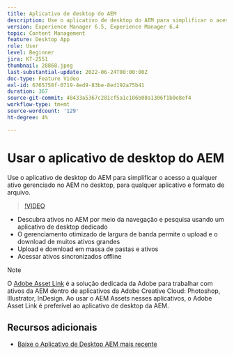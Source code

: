 ```yaml
---
title: Aplicativo de desktop do AEM
description: Use o aplicativo de desktop do AEM para simplificar o acesso a qualquer ativo gerenciado no AEM no desktop, para qualquer aplicativo e formato de arquivo.
version: Experience Manager 6.5, Experience Manager 6.4
topic: Content Management
feature: Desktop App
role: User
level: Beginner
jira: KT-2551
thumbnail: 28868.jpeg
last-substantial-update: 2022-06-24T00:00:00Z
doc-type: Feature Video
exl-id: 6765758f-0719-4ed9-83be-8ed192a75b41
duration: 367
source-git-commit: 48433a5367c281cf5a1c106b08a1306f1b0e8ef4
workflow-type: tm+mt
source-wordcount: '129'
ht-degree: 4%

---
```


# Usar o aplicativo de desktop do AEM

Use o aplicativo de desktop do AEM para simplificar o acesso a qualquer ativo gerenciado no AEM no desktop, para qualquer aplicativo e formato de arquivo.

>[!VIDEO](https://video.tv.adobe.com/v/28868?quality=12&learn=on)

+ Descubra ativos no AEM por meio da navegação e pesquisa usando um aplicativo de desktop dedicado
+ O gerenciamento otimizado de largura de banda permite o upload e o download de muitos ativos grandes
+ Upload e download em massa de pastas e ativos
+ Acessar ativos sincronizados offline

>[!NOTE]
>
> O [Adobe Asset Link](./adobe-asset-link.md) é a solução dedicada da Adobe para trabalhar com ativos da AEM dentro de aplicativos da Adobe Creative Cloud: Photoshop, Illustrator, InDesign. Ao usar o AEM Assets nesses aplicativos, o Adobe Asset Link é preferível ao aplicativo de desktop da AEM.

## Recursos adicionais

+ [Baixe o Aplicativo de Desktop AEM mais recente](https://experienceleague.adobe.com/docs/experience-manager-desktop-app/using/release-notes.html?lang=pt-BR)
